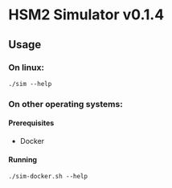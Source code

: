 # HSM2 Simulator v0.1.4

## Usage


### On linux:

```
./sim --help
```

### On other operating systems:

#### Prerequisites

- Docker

#### Running

```
./sim-docker.sh --help
```

